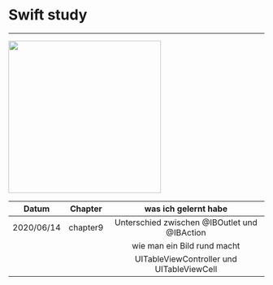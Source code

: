 # Swift study
********
<img src= "https://www.google.com/url?sa=i&url=https%3A%2F%2Fdeveloper.apple.com%2Fkr%2Fswift%2Fresources%2F&psig=AOvVaw1hwlgtWG-ykFi3me1vwysH&ust=1592231028569000&source=images&cd=vfe&ved=0CAIQjRxqFwoTCNDH8fjAgeoCFQAAAAAdAAAAABAI" width= "300">

   
| Datum | Chapter | was ich gelernt habe |
| :----: | :----:| :----: |
| 2020/06/14 | chapter9 | Unterschied zwischen @IBOutlet und @IBAction |
| | | wie man ein Bild rund macht |
| | | UITableViewController und UITableViewCell |


